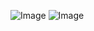 ![Image](https://github.com/user-attachments/assets/0471bae0-aaee-40eb-b0b4-d9b3f27956c0)
![Image](https://github.com/user-attachments/assets/e54251d1-995b-4f29-bd50-e77544a10a14)
